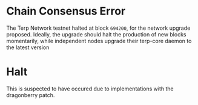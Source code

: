 # Chain Consensus Error

The Terp Network testnet halted at block `694200`, for the network upgrade proposed. Ideally, the upgrade should halt the production of new blocks momentarily, while independent nodes upgrade their terp-core daemon to the latest version

# Halt

This is suspected to have occured due to implementations with the dragonberry patch. 
